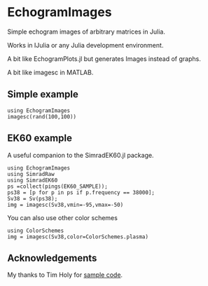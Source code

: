 # EchogramImages

Simple echogram images of arbitrary matrices in Julia.

Works in IJulia or any Julia development environment.

A bit like EchogramPlots.jl but generates Images instead of graphs.

A bit like imagesc in MATLAB.

## Simple example

```
using EchogramImages
imagesc(rand(100,100))
```

## EK60 example

A useful companion to the SimradEK60.jl package.

```
using EchogramImages
using SimradRaw
using SimradEK60
ps =collect(pings(EK60_SAMPLE));
ps38 = [p for p in ps if p.frequency == 38000];
Sv38 = Sv(ps38);
img = imagesc(Sv38,vmin=-95,vmax=-50)

```

You can also use other color schemes

```
using ColorSchemes
img = imagesc(Sv38,color=ColorSchemes.plasma)
```

## Acknowledgements

My thanks to Tim Holy for [sample code](https://discourse.julialang.org/t/how-to-convert-a-matrix-to-an-rgb-image-using-images-jl/7265/8).
